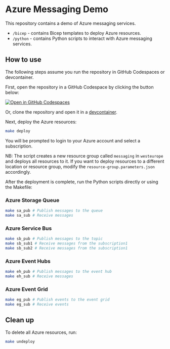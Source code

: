 # Azure Messaging Demo

This repository contains a demo of Azure messaging services.

- `/bicep` - contains Bicep templates to deploy Azure resources.
- `/python` - contains Python scripts to interact with Azure messaging services.

## How to use

The following steps assume you run the repository in GitHub Codespaces or devcontainer.

First, open the repository in a GitHub Codespace by clicking the button below:

[![Open in GitHub Codespaces](https://github.com/codespaces/badge.svg)](https://codespaces.new/romaklimenko/azure-messaging-demo)

Or, clone the repository and open it in a [devcontainer](https://code.visualstudio.com/docs/devcontainers/containers).

Next, deploy the Azure resources:

```bash
make deploy
```

You will be prompted to login to your Azure account and select a subscription.

NB: The script creates a new resource group called `messaging` in `westeurope` and deploys all resources to it. If you want to deploy resources to a different location or resource group, modify the `resource-group.parameters.json` accordingly.

After the deployment is complete, run the Python scripts directly or using the Makefile:

### Azure Storage Queue

```bash
make sa_pub # Publish messages to the queue
make sa_sub # Receive messages
```

### Azure Service Bus

```bash
make sb_pub # Publish messages to the topic
make sb_sub1 # Receive messages from the subscription1
make sb_sub2 # Receive messages from the subscription1
```

### Azure Event Hubs

```bash
make eh_pub # Publish messages to the event hub
make eh_sub # Receive messages
```

### Azure Event Grid

```bash
make eg_pub # Publish events to the event grid
make eg_sub # Receive events
```

## Clean up

To delete all Azure resources, run:

```bash
make undeploy
```
